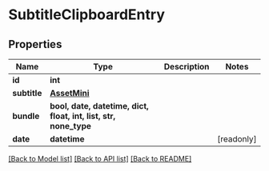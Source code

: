 # SubtitleClipboardEntry


## Properties

Name | Type | Description | Notes
------------ | ------------- | ------------- | -------------
**id** | **int** |  | 
**subtitle** | [**AssetMini**](AssetMini.md) |  | 
**bundle** | **bool, date, datetime, dict, float, int, list, str, none_type** |  | 
**date** | **datetime** |  | [readonly] 

[[Back to Model list]](../#documentation-for-models) [[Back to API list]](../#documentation-for-api-endpoints) [[Back to README]](../)



